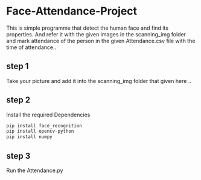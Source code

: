 # Face-Attendance-Project
This is simple programme that detect the human face and find its properties. 
And refer it with the given images in the scanning_img folder and mark attendance of the person in the given
Attendance.csv file with the time of attendance..

## step 1
Take your picture and add it into the scanning_img folder that given here ..

## step 2 
Install the required Dependencies 

~~~python
pip install face_recognition
pip install opencv-python
pip install numpy
~~~

## step 3
Run the Attendance.py
